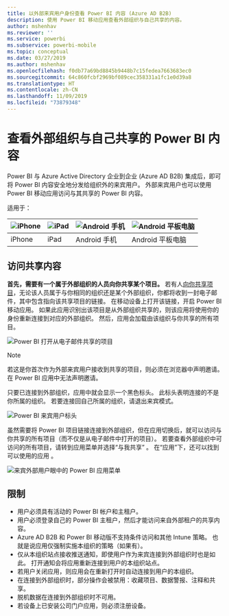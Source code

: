 ```yaml
---
title: 以外部来宾用户身份查看 Power BI 内容 (Azure AD B2B)
description: 使用 Power BI 移动应用查看外部组织与自己共享的内容。
author: mshenhav
ms.reviewer: ''
ms.service: powerbi
ms.subservice: powerbi-mobile
ms.topic: conceptual
ms.date: 03/27/2019
ms.author: mshenhav
ms.openlocfilehash: f0db77a69bd8845b9448b7c15fedea7663683ec0
ms.sourcegitcommit: 64c860fcbf2969bf089cec358331a1fc1e0d39a8
ms.translationtype: HT
ms.contentlocale: zh-CN
ms.lasthandoff: 11/09/2019
ms.locfileid: "73879348"
---
```

# <a name="view-power-bi-content-shared-with-you-from-an-external-organization"></a>查看外部组织与自己共享的 Power BI 内容

Power BI 与 Azure Active Directory 企业到企业 (Azure AD B2B) 集成后，即可将 Power BI 内容安全地分发给组织外的来宾用户。 外部来宾用户也可以使用 Power BI 移动应用访问与其共享的 Power BI 内容。 


适用于：

| ![iPhone](./media/mobile-app-ssrs-kpis-mobile-on-premises-reports/iphone-logo-50-px.png) | ![iPad](./media/mobile-app-ssrs-kpis-mobile-on-premises-reports/ipad-logo-50-px.png) | ![Android 手机](./media/mobile-app-ssrs-kpis-mobile-on-premises-reports/android-phone-logo-50-px.png) | ![Android 平板电脑](./media/mobile-app-ssrs-kpis-mobile-on-premises-reports/android-tablet-logo-50-px.png) |
|:--- |:--- |:--- |:--- |
| iPhone |iPad |Android 手机 |Android 平板电脑 |

## <a name="accessing-shared-content"></a>访问共享内容

**首先，需要有一个属于外部组织的人员向你共享某个项目。** 若有人[向你共享项目](../../service-share-dashboards.md)，无论该人员属于与你相同的组织还是某个外部组织，你都将收到一封电子邮件，其中包含指向该共享项目的链接。 在移动设备上打开该链接，开启 Power BI 移动应用。 如果此应用识别出该项目是从外部组织共享的，则该应用将使用你的身份重新连接到对应的外部组织。 然后，应用会加载由该组织与你共享的所有项目。

![Power BI 打开从电子邮件共享的项目 ](./media/mobile-apps-b2b/mobile-b2b-open-item-email.png)

> [!NOTE]
> 若这是你首次作为外部来宾用户接收到共享的项目，则必须在浏览器中声明邀请。 在 Power BI 应用中无法声明邀请。

只要已连接到外部组织，应用中就会显示一个黑色标头。 此标头表明连接的不是你所属的组织。 若要连接回自己所属的组织，请退出来宾模式。

![Power BI 来宾用户标头](./media/mobile-apps-b2b/mobile-b2b-exit-home.png)

虽然需要将 Power BI 项目链接连接到外部组织，但在应用切换后，就可以访问与你共享的所有项目（而不仅是从电子邮件中打开的项目）。 若要查看外部组织中可访问的所有项目，请转到应用菜单并选择“与我共享”  。 在“应用”下，还可以找到可以使用的应用  。

![来宾外部用户眼中的 Power BI 应用菜单](./media/mobile-apps-b2b/mobile-b2b-menu.png)

## <a name="limitations"></a>限制

- 用户必须具有活动的 Power BI 帐户和主租户。
- 用户必须登录自己的 Power BI 主租户，然后才能访问来自外部租户的共享内容。
- Azure AD B2B 和 Power BI 移动版不支持条件访问和其他 Intune 策略。 也就是说应用仅强制实施本组织的策略（如果有）。
- 仅从本组织站点接收推送通知，即使用户作为来宾连接到外部组织时也是如此。 打开通知会将应用重新连接到用户的本组织站点。
- 若用户关闭应用，则应用会在重新打开时自动连接到用户的本组织。
- 在连接到外部组织时，部分操作会被禁用：收藏项目、数据警报、注释和共享。
- 脱机数据在连接到外部组织时不可用。
- 若设备上已安装公司门户应用，则必须注册设备。
